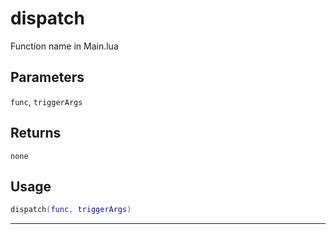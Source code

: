 # dispatch
Function name in Main.lua
## Parameters
`func`, `triggerArgs`
## Returns
`none`
## Usage
```lua
dispatch(func, triggerArgs)
```
---
